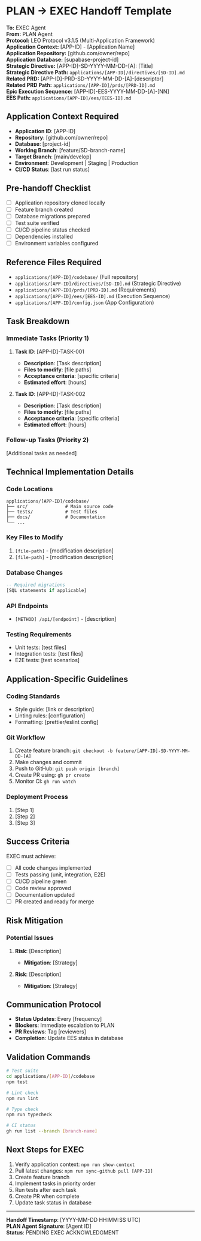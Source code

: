 # PLAN → EXEC Handoff Template

**To:** EXEC Agent  
**From:** PLAN Agent  
**Protocol:** LEO Protocol v3.1.5 (Multi-Application Framework)  
**Application Context:** [APP-ID] - [Application Name]  
**Application Repository:** [github.com/owner/repo]  
**Application Database:** [supabase-project-id]  
**Strategic Directive:** [APP-ID]-SD-YYYY-MM-DD-[A]: [Title]  
**Strategic Directive Path:** `applications/[APP-ID]/directives/[SD-ID].md`  
**Related PRD:** [APP-ID]-PRD-SD-YYYY-MM-DD-[A]-[descriptor]  
**Related PRD Path:** `applications/[APP-ID]/prds/[PRD-ID].md`  
**Epic Execution Sequence:** [APP-ID]-EES-YYYY-MM-DD-[A]-[NN]  
**EES Path:** `applications/[APP-ID]/ees/[EES-ID].md`

## Application Context Required

- **Application ID**: [APP-ID]
- **Repository**: [github.com/owner/repo]
- **Database**: [project-id]
- **Working Branch**: [feature/SD-branch-name]
- **Target Branch**: [main/develop]
- **Environment**: Development | Staging | Production
- **CI/CD Status**: [last run status]

## Pre-handoff Checklist

- [ ] Application repository cloned locally
- [ ] Feature branch created
- [ ] Database migrations prepared
- [ ] Test suite verified
- [ ] CI/CD pipeline status checked
- [ ] Dependencies installed
- [ ] Environment variables configured

## Reference Files Required

- `applications/[APP-ID]/codebase/` (Full repository)
- `applications/[APP-ID]/directives/[SD-ID].md` (Strategic Directive)
- `applications/[APP-ID]/prds/[PRD-ID].md` (Requirements)
- `applications/[APP-ID]/ees/[EES-ID].md` (Execution Sequence)
- `applications/[APP-ID]/config.json` (App Configuration)

## Task Breakdown

### Immediate Tasks (Priority 1)
1. **Task ID**: [APP-ID]-TASK-001
   - **Description**: [Task description]
   - **Files to modify**: [file paths]
   - **Acceptance criteria**: [specific criteria]
   - **Estimated effort**: [hours]

2. **Task ID**: [APP-ID]-TASK-002
   - **Description**: [Task description]
   - **Files to modify**: [file paths]
   - **Acceptance criteria**: [specific criteria]
   - **Estimated effort**: [hours]

### Follow-up Tasks (Priority 2)
[Additional tasks as needed]

## Technical Implementation Details

### Code Locations
```
applications/[APP-ID]/codebase/
├── src/              # Main source code
├── tests/            # Test files
├── docs/             # Documentation
└── ...
```

### Key Files to Modify
1. `[file-path]` - [modification description]
2. `[file-path]` - [modification description]

### Database Changes
```sql
-- Required migrations
[SQL statements if applicable]
```

### API Endpoints
- `[METHOD] /api/[endpoint]` - [description]

### Testing Requirements
- Unit tests: [test files]
- Integration tests: [test files]
- E2E tests: [test scenarios]

## Application-Specific Guidelines

### Coding Standards
- Style guide: [link or description]
- Linting rules: [configuration]
- Formatting: [prettier/eslint config]

### Git Workflow
1. Create feature branch: `git checkout -b feature/[APP-ID]-SD-YYYY-MM-DD-[A]`
2. Make changes and commit
3. Push to GitHub: `git push origin [branch]`
4. Create PR using: `gh pr create`
5. Monitor CI: `gh run watch`

### Deployment Process
1. [Step 1]
2. [Step 2]
3. [Step 3]

## Success Criteria

EXEC must achieve:
- [ ] All code changes implemented
- [ ] Tests passing (unit, integration, E2E)
- [ ] CI/CD pipeline green
- [ ] Code review approved
- [ ] Documentation updated
- [ ] PR created and ready for merge

## Risk Mitigation

### Potential Issues
1. **Risk**: [Description]
   - **Mitigation**: [Strategy]

2. **Risk**: [Description]
   - **Mitigation**: [Strategy]

## Communication Protocol

- **Status Updates**: Every [frequency]
- **Blockers**: Immediate escalation to PLAN
- **PR Reviews**: Tag [reviewers]
- **Completion**: Update EES status in database

## Validation Commands

```bash
# Test suite
cd applications/[APP-ID]/codebase
npm test

# Lint check
npm run lint

# Type check
npm run typecheck

# CI status
gh run list --branch [branch-name]
```

## Next Steps for EXEC

1. Verify application context: `npm run show-context`
2. Pull latest changes: `npm run sync-github pull [APP-ID]`
3. Create feature branch
4. Implement tasks in priority order
5. Run tests after each task
6. Create PR when complete
7. Update task status in database

---

**Handoff Timestamp**: [YYYY-MM-DD HH:MM:SS UTC]  
**PLAN Agent Signature**: [Agent ID]  
**Status**: PENDING EXEC ACKNOWLEDGMENT